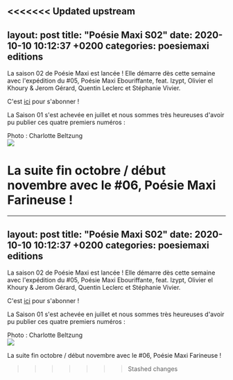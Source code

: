 <<<<<<< Updated upstream
---
layout: post
title:  "Poésie Maxi S02"
date:   2020-10-10 10:12:37 +0200
categories: poesiemaxi editions
---
La saison 02 de Poésie Maxi est lancée ! Elle démarre dès cette semaine avec l'expédition du #05, Poésie Maxi Ebouriffante, feat. Izypt, Olivier el Khoury & Jerom Gérard, Quentin Leclerc et Stéphanie Vivier.


C'est [ici](https://poesiemaxi.hotglue.me/) pour s'abonner !


La Saison 01 s'est achevée en juillet et nous sommes très heureuses d'avoir pu publier ces quatre premiers numéros :
<figcaption>Photo : Charlotte Beltzung</figcaption>
<img class="photopost" src="{{site.baseurl}}/imgs/poesiemaxis01.gif" onmouseover="this.src='{{site.baseurl}}/imgs/poesiemaxis01.jpg'" onmouseout="this.src='{{site.baseurl}}/imgs/poesiemaxis01.gif'" />



La suite fin octobre / début novembre avec le #06, Poésie Maxi Farineuse !
=======
---
layout: post
title:  "Poésie Maxi S02"
date:   2020-10-10 10:12:37 +0200
categories: poesiemaxi editions
---
La saison 02 de Poésie Maxi est lancée ! Elle démarre dès cette semaine avec l'expédition du #05, Poésie Maxi Ebouriffante, feat. Izypt, Olivier el Khoury & Jerom Gérard, Quentin Leclerc et Stéphanie Vivier.


C'est [ici](https://poesiemaxi.hotglue.me/) pour s'abonner !


La Saison 01 s'est achevée en juillet et nous sommes très heureuses d'avoir pu publier ces quatre premiers numéros :
<figcaption>Photo : Charlotte Beltzung</figcaption>
<img class="photopost" src="{{site.baseurl}}/imgs/poesiemaxis01.gif" onmouseover="this.src='{{site.baseurl}}/imgs/poesiemaxis01.jpg'" onmouseout="this.src='{{site.baseurl}}/imgs/poesiemaxis01.gif'" />



La suite fin octobre / début novembre avec le #06, Poésie Maxi Farineuse !
>>>>>>> Stashed changes

